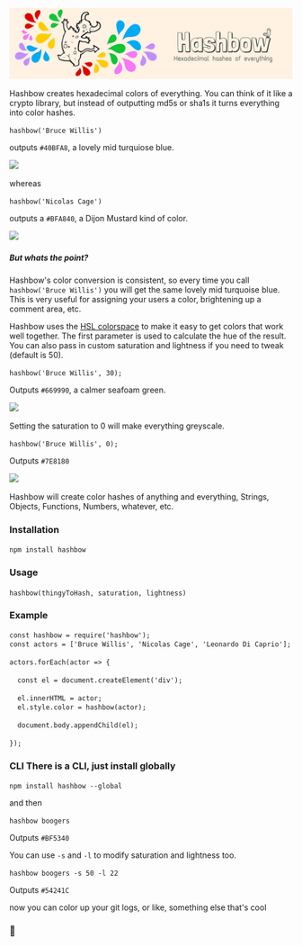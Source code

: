 ![hashbow](media/hashbow-header.jpg)

Hashbow creates hexadecimal colors of everything. You can think of it like a
crypto library, but instead of outputting md5s or sha1s it turns everything
into color hashes.

`hashbow('Bruce Willis')`

outputs `#40BFA8`, a lovely mid turquiose blue.

![](https://raw.githubusercontent.com/supercrabtree/hashbow/master/media/mid-turquiose-blue.svg)

whereas

`hashbow('Nicolas Cage')`

outputs a `#BFA840`, a Dijon Mustard kind of color.

![](https://raw.githubusercontent.com/supercrabtree/hashbow/master/media/dijon-mustard-yellow.svg)

##### But whats the point?

Hashbow's color conversion is consistent, so every time you call
`hashbow('Bruce Willis')` you will get the same lovely mid turquoise blue. This
is very useful for assigning your users a color, brightening up a comment area,
etc.

Hashbow uses the [HSL colorspace](http://hslpicker.com/) to make it easy to get
colors that work well together. The first parameter is used to calculate the
hue of the result. You can also pass in custom saturation and lightness if you
need to tweak (default is 50).

`hashbow('Bruce Willis', 30);`

Outputs `#669990`, a calmer seafoam green.

![](https://raw.githubusercontent.com/supercrabtree/hashbow/master/media/calm-seafoam-green.svg)

Setting the saturation to 0 will make everything greyscale.

`hashbow('Bruce Willis', 0);`

Outputs `#7E8180`

![](https://raw.githubusercontent.com/supercrabtree/hashbow/master/media/grey-willis.svg)

Hashbow will create color hashes of anything and everything, Strings, Objects,
Functions, Numbers, whatever, etc.


### Installation
`npm install hashbow`

### Usage
`hashbow(thingyToHash, saturation, lightness)`

### Example
```
const hashbow = require('hashbow');
const actors = ['Bruce Willis', 'Nicolas Cage', 'Leonardo Di Caprio'];

actors.forEach(actor => {

  const el = document.createElement('div');

  el.innerHTML = actor;
  el.style.color = hashbow(actor);

  document.body.appendChild(el);

});
```

### CLI There is a CLI, just install globally

`npm install hashbow --global`

and then

`hashbow boogers`

Outputs `#BF5340`

You can use `-s` and `-l` to modify saturation and lightness too.

`hashbow boogers -s 50 -l 22`

Outputs `#54241C`

now you can color up your git logs, or like, something else that's cool

### 🙂️
